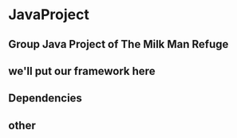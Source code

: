 # JavaProject

## Group Java Project of The Milk Man Refuge



## we'll put our framework here


## Dependencies


## other
